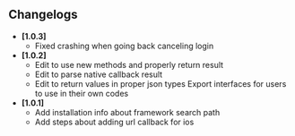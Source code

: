 ## Changelogs
- **[1.0.3]**
  + Fixed crashing when going back canceling login
- **[1.0.2]**
  + Edit to use new methods and properly return result
  + Edit to parse native callback result
  + Edit to return values in proper json types
  Export interfaces for users to use in their own codes
- **[1.0.1]**
  + Add installation info about framework search path
  + Add steps about adding url callback for ios
